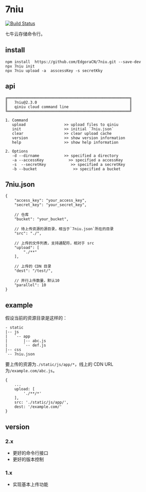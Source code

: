 # 7niu

[![Build Status][travis-img]][travis-url] 

七牛云存储命令行。


## install
```
npm install  https://github.com/EdgoraCN/7niu.git --save-dev
npx 7niu init
npx 7niu upload -a  asscessKey -s secretKky
```


## api
```
╔══════════════════════════════════════════════════════╗
║   7niu@2.3.0                                         ║
║   qiniu cloud command line                           ║
╚══════════════════════════════════════════════════════╝

1. Command
   upload                 >> upload files to qiniu
   init                   >> initial `7niu.json`
   clear                  >> clear upload cache
   version                >> show version information
   help                   >> show help information

2. Options
   -d --dirname           >> specified a directory
   -a --accessKey           >> specified a accessKey
   -s  --secretKey           >> specified a secretKey
   -b --bucket                >> specified a bucket
```


## 7niu.json
```
{
    "access_key": "your_access_key",
    "secret_key": "your_secret_key",

    // 仓库
    "bucket": "your_bucket",

    // 待上传资源的源目录，相当于`7niu.json`所在的目录
    "src": "./",

    // 上传的文件列表，支持通配符，相对于 src
    "upload": [
        "./**"
    ],

    // 上传的 CDN 目录
    "dest": "/test/",

    // 并行上传数量，默认10
    "parallel": 10
}
```

## example
假设当前的资源目录是这样的：
```
- static
|-- js
|   `-- app
|       |-- abc.js
|       `-- def.js
|-- css
`-- 7niu.json
```
要上传的资源为`./static/js/app/*`，线上的 CDN URL 为`/example.com/abc.js`。
```
{
    ...
    upload: [
        './**/*'
    ],
    src: './static/js/app/',
    dest: '/example.com/'
}
```

## version
### 2.x
- 更好的命令行接口
- 更好的版本控制

### 1.x
- 实现基本上传功能



[travis-img]: https://travis-ci.org/cloudcome/nodejs-7niu.svg?branch=master
[travis-url]: https://travis-ci.org/cloudcome/nodejs-7niu